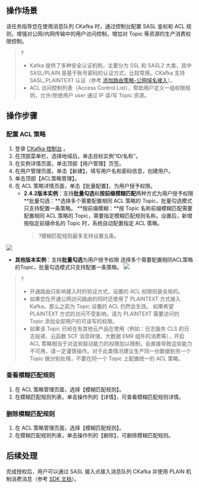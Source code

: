 ## 操作场景

该任务指导您在使用消息队列 CKafka 时，通过控制台配置 SASL 鉴权和 ACL 规则，增强对公网/内网传输中的用户访问控制，增加对 Topic 等资源的生产消费权限控制。

>?
>- Kafka 提供了多种安全认证机制，主要分为 SSL 和 SASL2 大类，其中 SASL/PLAIN 是基于账号密码的认证方式，比较常用。CKafka 支持 SASL_PLAINTEXT 认证（参考  [添加路由策略-公网域名接入](https://cloud.tencent.com/document/product/597/36348)）。
>- ACL 访问控制列表（Access Control List），帮助用户定义一组权限规则，允许/拒绝用户 user 通过 IP 读/写 Topic 资源。


## 操作步骤

### 配置 ACL 策略

1. 登录 [CKafka 控制台](https://console.cloud.tencent.com/ckafka) 。
2. 在顶部菜单栏，选择地域后，单击目标实例“ID/名称”。
3. 在实例详情页面，单击顶部【用户管理】页签。
4. 在用户管理页面，单击【新建】，填写用户名和密码信息，创建用户。
5. 单击顶部【ACL策略管理】。
6. 在 ACL 策略详情页面，单击【批量配置】，为用户授予权限。
   - **2.4.2版本实例**：支持**批量勾选**和**按前缀模糊匹配**两种方式为用户授予权限
     **批量勾选：**选择多个需要配置相同 ACL 策略的 Topic，批量勾选模式只支持配置一条策略。
     **按前缀模糊：**按 Topic 名称前缀模糊匹配需要配置相同 ACL 策略的 Topic，需要指定模糊匹配规则名称。设置后，新增按指定前缀命名的 Topic 时，系统自动配置指定 ACL 策略。
     >?模糊匹配规则最多支持设置五条。
     
 ![](https://main.qcloudimg.com/raw/8349bf070e1591ba133289677c97a9b2.png)
   - **其他版本实例**：支持**批量勾选**为用户授予权限
     选择多个需要配置相同ACL策略的Topic，批量勾选模式只支持配置一条策略。
		![](https://main.qcloudimg.com/raw/99f730464416e66b78de79553e60ebe7.png)
   > ?
   > - 开通路由只影响接入时的验证方式，设置的 ACL 权限则是全局的。
   > - 如果您在开通公网访问路由的同时还使用了 PLAINTEXT 方式接入 Kafka，那么之前为 Topic 设置的 ACL 仍然会生效。
   >   如果希望 PLAINTEXT 方式的访问不受影响，请为 PLAINTEXT 需要访问的 Topic 添加全部用户的可读写的权限。
   > - 如果该 Topic 已经在有其他云产品在使用（例如：日志服务 CLS 的日志投递、云函数 SCF 消息转储、大数据 EMR 组件的消费等），开启 ACL 策略相当于对这些联动能力的权限加以限制，会直接导致这些能力不可用，请一定谨慎操作。对于此类情况建议生产同一份数据到另一个 Topic 做分别处理，不要在同一个 Topic 上配置统一的 ACL 策略。

### 查看模糊匹配规则

1. 在 ACL 策略管理页面，选择【模糊匹配规则】。
2. 在模糊匹配规则列表，单击操作列的【详情】，可查看模糊匹配规则详情。

### 删除模糊匹配规则

1. 在 ACL 策略管理页面，选择【模糊匹配规则】。
2. 在模糊匹配规则列表，单击操作列的【删除】，可删除模糊匹配规则。

## 后续处理

完成授权后，用户可以通过 SASL 接入点接入消息队列 CKafka 并使用 PLAIN 机制消费消息（参考 [SDK 文档](https://cloud.tencent.com/document/product/597/54816)）。
